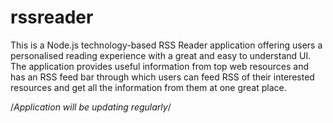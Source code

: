 # rssreader
This is a Node.js technology-based RSS Reader application offering users a personalised reading experience with a great and easy to understand UI. 
                                                                                       The application provides useful information from top web resources and has an RSS feed bar through which users can feed RSS of their interested resources and get all the information from them at one great place. 

/*Application will be updating regularly*/
